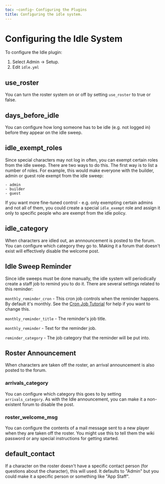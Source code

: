 ```yaml
---
toc: ~config~ Configuring the Plugins
title: Configuring the idle system.
---
```

# Configuring the Idle System

To configure the Idle plugin:

1. Select Admin -> Setup.
2. Edit `idle.yml`

## use_roster

You can turn the roster system on or off by setting `use_roster` to true or false.

## days_before_idle

You can configure how long someone has to be idle (e.g. not logged in) before they appear on the idle sweep.

## idle_exempt_roles

Since special characters may not log in often, you can exempt certain roles from the idle sweep.  There are two ways to do this.  The first way is to list a number of roles.  For example, this would make everyone with the builder, admin or guest role exempt from the idle sweep:

    - admin
    - builder
    - guest

If you want more fine-tuned control - e.g. only exempting certain admins and not all of them, you could create a special `idle_exempt` role and assign it only to specific people who are exempt from the idle policy.

## idle_category

When characters are idled out, an annnouncement is posted to the forum.  You can configure which category they go to.  Making it a forum that doesn't exist will effectively disable the welcome post.

## Idle Sweep Reminder

Since idle sweeps must be done manually, the idle system will periodically create a staff job to remind you to do it.  There are several settings related to this reminder:

`monthly_reminder_cron` - This cron job controls when the reminder happens.  By default it's monthly.  See the [Cron Job Tutorial](http://www.aresmush.com/tutorials/config/cron) for help if you want to change this.

`monthly_reminder_title` - The reminder's job title.

`monthly_reminder` - Text for the reminder job.

`reminder_category` - The job category that the reminder will be put into.

## Roster Announcement

When characters are taken off the roster, an arrival announcement is also posted to the forum.  

### arrivals_category

You can configure which category this goes to by setting `arrivals_category`.  As with the Idle announcement, you can make it a non-existent forum to disable the post.

### roster_welcome_msg

You can configure the contents of a mail message sent to a new player when they are taken off the roster.  You might use this to tell them the wiki password or any special instructions for getting started.

## default_contact

If a character on the roster doesn't have a specific contact person (for questions about the character), this will used.  It defaults to "Admin" but you could make it a specific person or something like "App Staff".